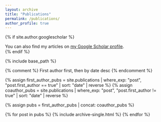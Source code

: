```yaml
---
layout: archive
title: "Publications"
permalink: /publications/
author_profile: true
---
```


{% if site.author.googlescholar %}
  <div class="wordwrap">You can also find my articles on <a href="{{site.author.googlescholar}}">my Google Scholar profile</a>.</div>
{% endif %}

{% include base_path %}




{% comment %}
First author first, then by date desc
{% endcomment %}

{% assign first_author_pubs = site.publications | where_exp: "post", "post.first_author == true" | sort: "date" | reverse %}
{% assign coauthor_pubs = site.publications | where_exp: "post", "post.first_author != true" | sort: "date" | reverse %}

{% assign pubs = first_author_pubs | concat: coauthor_pubs %}

{% for post in pubs %}
  {% include archive-single.html %}
{% endfor %}
